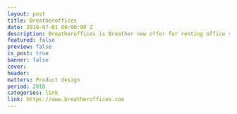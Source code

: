 ```yaml
---
layout: post
title: Breatheroffices
date: 2018-07-01 00:00:00 Z
description: Breatheroffices is Breather new offer for renting office spaces.
featured: false
preview: false
is_post: true
banner: false
cover:
header:
matters: Product design
period: 2018
categories: link
link: https://www.breatheroffices.com
---
```


